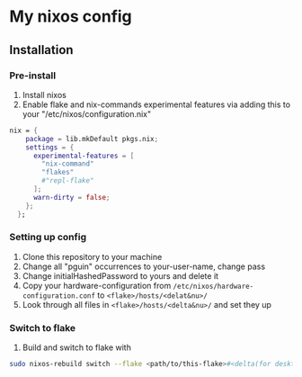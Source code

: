 # My nixos config

## Installation

### Pre-install
1. Install nixos
2. Enable flake and nix-commands experimental features via adding this to your
   "/etc/nixos/configuration.nix"

```nix
nix = {
    package = lib.mkDefault pkgs.nix;
    settings = {
      experimental-features = [
        "nix-command"
        "flakes"
        #"repl-flake"
      ];
      warn-dirty = false;
    };
  };
```

### Setting up config
1. Clone this repository to your machine
2. Change all "pguin" occurrences to your-user-name, change pass
3. Change initialHashedPassword to yours and delete it
4. Copy your hardware-configuration from `/etc/nixos/hardware-configuration.conf` to `<flake>/hosts/<delat&nu>/`
5. Look through all files in `<flake>/hosts/<delta&nu>/` and set they up

### Switch to flake
1. Build and switch to flake with

```sh
sudo nixos-rebuild switch --flake <path/to/this-flake>#<delta(for desktops)/nu(for netbooks)>
```
